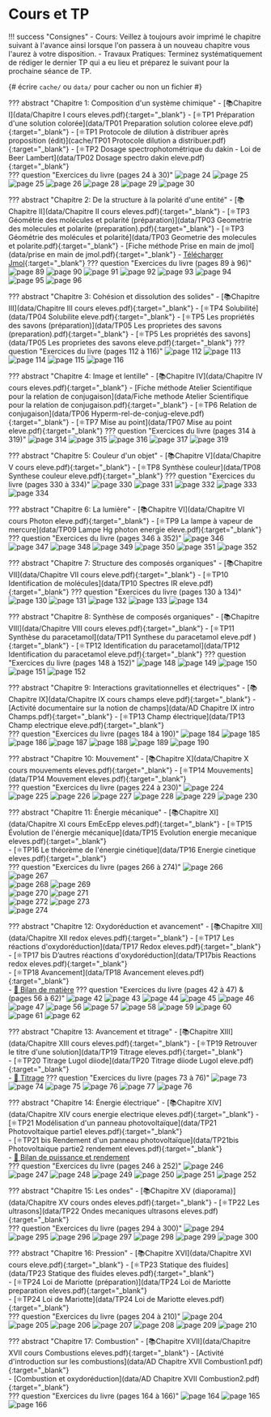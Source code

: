 # Cours et TP


!!! success "Consignes"
    - Cours: Veillez à toujours avoir imprimé le chapitre suivant à l'avance ainsi lorsque l'on passera à un nouveau chapitre vous l'aurez à votre disposition.
    - Travaux Pratiques: Terminez systématiquement de rédiger le dernier TP qui a eu lieu et préparez le suivant pour la prochaine séance de TP. 


{# écrire `cache/` ou `data/` pour cacher ou non un fichier #} 

??? abstract "Chapitre 1: Composition d'un système chimique"
    - [📚Chapitre I](data/Chapitre I cours eleves.pdf){:target="_blank"}
    - [⚛️TP1 Préparation d'une solution colorée](data/TP01 Preparation solution coloree eleve.pdf){:target="_blank"}
    - [⚛️TP1 Protocole de dilution à distribuer après proposition (édit)](cache/TP01 Protocole dilution a distribuer.pdf){:target="_blank"}
    - [⚛️TP2 Dosage spectrophotométrique du dakin - Loi de Beer Lambert](data/TP02 Dosage spectro dakin eleve.pdf){:target="_blank"}    
    ??? question "Exercices du livre (pages 24 à 30)"
        ![page 24](data/p24.png)
        ![page 25](data/p25.png)
        ![page 25](data/p25.png)
        ![page 26](data/p26.png)
        ![page 28](data/p28.png)
        ![page 29](data/p29.png)
        ![page 30](data/p30.png)

    
??? abstract "Chapitre 2: De la structure à la polarité d'une entité"
    - [📚Chapitre II](data/Chapitre II cours eleves.pdf){:target="_blank"}
    - [⚛️TP3  Géométrie des molécules et polarité (préparation)](data/TP03 Geometrie des molecules et polarite (preparation).pdf){:target="_blank"}
    - [⚛️TP3 Géométrie des molécules et polarité](data/TP03 Geometrie des molecules et polarite.pdf){:target="_blank"}
    - [Fiche méthode Prise en main de jmol](data/prise en main de jmol.pdf){:target="_blank"}
    - [Télécharger Jmol](http://sourceforge.net/projects/jmol/files/latest/download?source=files){:target="_blank"}
    ??? question "Exercices du livre (pages 89 à 96)"
        ![page 89](data/p89.png)
        ![page 90](data/p90.png)
        ![page 91](data/p91.png)
        ![page 92](data/p92.png)
        ![page 93](data/p93.png)
        ![page 94](data/p94.png)
        ![page 95](data/p95.png)
        ![page 96](data/p96.png)        
    
??? abstract "Chapitre 3: Cohésion et dissolution des solides"
    - [📚Chapitre III](data/Chapitre III cours eleves.pdf){:target="_blank"}
    - [⚛️TP4 Solubilité](data/TP04 Solubilite eleve.pdf){:target="_blank"}
    - [⚛️TP5 Les propriétés des savons (préparation)](data/TP05 Les proprietes des savons (preparation).pdf){:target="_blank"}
    - [⚛️TP5 Les propriétés des savons](data/TP05 Les proprietes des savons eleve.pdf){:target="_blank"}
    ??? question "Exercices du livre (pages 112 à 116)" 
        ![page 112](data/p112.png)
        ![page 113](data/p113.png)
        ![page 114](data/p114.png)
        ![page 115](data/p115.png)
        ![page 116](data/p116.png)

    
??? abstract "Chapitre 4: Image et lentille"
    - [📚Chapitre IV](data/Chapitre IV cours eleves.pdf){:target="_blank"}
    - [Fiche méthode Atelier Scientifique pour la relation de conjugaison](data/Fiche methode Atelier Scientifique pour la relation de conjugaison.pdf){:target="_blank"}
    - [⚛️TP6 Relation de conjugaison](data/TP06 Hyperm-rel-de-conjug-eleve.pdf){:target="_blank"}
    - [⚛️TP7 Mise au point](data/TP07 Mise au point eleve.pdf){:target="_blank"}
    ??? question "Exercices du livre (pages 314 à 319)" 
        ![page 314](data/p314.png)
        ![page 315](data/p315.png)
        ![page 316](data/p316.png)
        ![page 317](data/p317.png)
        ![page 319](data/p319.png)



??? abstract "Chapitre 5: Couleur d'un objet"
    - [📚Chapitre V](data/Chapitre V cours eleve.pdf){:target="_blank"}
    - [⚛️TP8 Synthèse couleur](data/TP08 Synthese couleur eleve.pdf){:target="_blank"}
    ??? question "Exercices du livre (pages 330 à 334)" 
        ![page 330](data/p330.png)
        ![page 331](data/p331.png)
        ![page 332](data/p332.png)
        ![page 333](data/p333.png)
        ![page 334](data/p334.png)

 
??? abstract "Chapitre 6: La lumière"
    - [📚Chapitre VI](data/Chapitre VI cours Photon eleve.pdf){:target="_blank"}
    - [⚛️TP9 La lampe à vapeur de mercure](data/TP09 Lampe Hg photon energie eleve.pdf){:target="_blank"}
    ??? question "Exercices du livre (pages 346 à 352)" 
        ![page 346](data/p346.png)
        ![page 347](data/p347.png)
        ![page 348](data/p348.png) 
        ![page 349](data/p349.png)
        ![page 350](data/p350.png)
        ![page 351](data/p351.png)
        ![page 352](data/p352.png)
         
         
         
??? abstract "Chapitre 7: Structure des composés organiques"
    - [📚Chapitre VII](data/Chapitre VII cours eleve.pdf){:target="_blank"}
    - [⚛️TP10 Identification de molécules](data/TP10 Spectres IR eleve.pdf){:target="_blank"}
    ??? question "Exercices du livre (pages 130 à 134)" 
        ![page 130](data/p130.png)
        ![page 131](data/p131.png)
        ![page 132](data/p132.png)
        ![page 133](data/p133.png)
        ![page 134](data/p134.png)
 
 
??? abstract "Chapitre 8: Synthèse de composés organiques"
    - [📚Chapitre VIII](data/Chapitre VIII cours eleves.pdf){:target="_blank"}
    - [⚛️TP11 Synthèse du paracetamol](data/TP11 Synthese du paracetamol eleve.pdf      ){:target="_blank"}
    - [⚛️TP12 Identification du paracetamol](data/TP12 Identification du paracetamol eleve.pdf){:target="_blank"}
    ??? question "Exercices du livre (pages 148 à 152)" 
        ![page 148](data/p148.png) 
        ![page 149](data/p149.png)
        ![page 150](data/p150.png)
        ![page 151](data/p151.png)
        ![page 152](data/p152.png)
    
??? abstract "Chapitre 9: Interactions gravitationnelles et électriques"
    - [📚Chapitre IX](data/Chapitre IX cours champs eleve.pdf){:target="_blank"}
    - [Activité documentaire sur la notion de champs](data/AD Chapitre IX intro Champs.pdf){:target="_blank"}
    - [⚛️TP13 Champ électrique](data/TP13 Champ electrique eleve.pdf){:target="_blank"}    
    ??? question "Exercices du livre (pages 184 à 190)"
        ![page 184](data/p184.png)
        ![page 185](data/p185.png)
        ![page 186](data/p186.png)
        ![page 187](data/p187.png)
        ![page 188](data/p188.png)
        ![page 189](data/p189.png)
        ![page 190](data/p190.png)



??? abstract "Chapitre 10: Mouvement"
    - [📚Chapitre X](data/Chapitre X cours mouvements eleves.pdf){:target="_blank"}
    - [⚛️TP14 Mouvements](data/TP14 Mouvement eleves.pdf){:target="_blank"}    
    ??? question "Exercices du livre (pages 224 à 230)"
        ![page 224](data/p224.png)
        ![page 225](data/p225.png)
        ![page 226](data/p226.png)
        ![page 227](data/p227.png)
        ![page 228](data/p228.png)
        ![page 229](data/p229.png)
        ![page 230](data/p230.png)
    
??? abstract "Chapitre 11: Énergie mécanique"
    - [📚Chapitre XI](data/Chapitre XI cours EmEcEpp eleves.pdf){:target="_blank"}
    - [⚛️TP15 Évolution de l'énergie mécanique](data/TP15 Evolution energie mecanique eleves.pdf){:target="_blank"}    
    - [⚛️TP16 Le théorème de l'énergie cinétique](data/TP16 Energie cinetique eleves.pdf){:target="_blank"}        
    ??? question "Exercices du livre (pages 266 à 274)"
        ![page 266](data/p266.png)
        ![page 267](data/p267.png)        
        ![page 268](data/p268.png)
        ![page 269](data/p269.png)        
        ![page 270](data/p270.png)
        ![page 271](data/p271.png)        
        ![page 272](data/p272.png)
        ![page 273](data/p273.png)        
        ![page 274](data/p274.png)

 
??? abstract "Chapitre 12: Oxydoréduction et avancement"
    - [📚Chapitre XII](data/Chapitre XII redox eleves.pdf){:target="_blank"}
    - [⚛️TP17 Les réactions d'oxydoréduction](data/TP17 Redox  eleves.pdf){:target="_blank"}    
    - [⚛️TP17 bis D’autres réactions d'oxydoréduction](data/TP17bis Reactions redox eleves.pdf){:target="_blank"}    
    - [⚛️TP18 Avancement](data/TP18 Avancement eleves.pdf){:target="_blank"}        
    - [🐍 Bilan de matière](python.md)
    ??? question "Exercices du livre (pages 42 à 47) & (pages 56 à 62)"
        ![page 42](data/p42.png)
        ![page 43](data/p43.png)
        ![page 44](data/p44.png)
        ![page 45](data/p45.png)
        ![page 46](data/p46.png)
        ![page 47](data/p47.png)
        ![page 56](data/p56.png)
        ![page 57](data/p57.png)
        ![page 58](data/p58.png)
        ![page 59](data/p59.png)
        ![page 60](data/p60.png)
        ![page 61](data/p61.png)
        ![page 62](data/p62.png)
 
 
 
??? abstract "Chapitre 13: Avancement et titrage"
    - [📚Chapitre XIII](data/Chapitre XIII cours eleves.pdf){:target="_blank"}
    - [⚛️TP19 Retrouver le titre d'une solution](data/TP19 Titrage eleves.pdf){:target="_blank"}    
    - [⚛️TP20 Titrage Lugol diiode](data/TP20 Titrage diiode Lugol eleve.pdf){:target="_blank"}    
    - [🐍 Titrage](python.md)
    ??? question "Exercices du livre (pages 73 à 76)"
        ![page 73](data/p73.png)
        ![page 74](data/p74.png)
        ![page 75](data/p75.png)
        ![page 76](data/p76.png)
        ![page 77](data/p77.png)
        ![page 76](data/p76.png)
 
 
??? abstract "Chapitre 14: Énergie électrique"
    - [📚Chapitre XIV](data/Chapitre XIV cours energie electrique eleves.pdf){:target="_blank"}
    - [⚛️TP21 Modélisation d'un panneau photovoltaïque](data/TP21 Photovoltaique partie1 eleves.pdf){:target="_blank"}    
    - [⚛️TP21 bis Rendement d'un panneau photovoltaïque](data/TP21bis Photovoltaique partie2 rendement eleves.pdf){:target="_blank"}    
    - [🐍 Bilan de puissance et rendement](python.md)    
    ??? question "Exercices du livre (pages 246 à 252)"
        ![page 246](data/p246.png)
        ![page 247](data/p247.png)
        ![page 248](data/p248.png)
        ![page 249](data/p249.png)
        ![page 250](data/p250.png)
        ![page 251](data/p251.png)
        ![page 252](data/p252.png)

 
??? abstract "Chapitre 15: Les ondes"
    - [📚Chapitre XV (diaporama)](data/Chapitre XV cours ondes eleves.pdf){:target="_blank"}
    - [⚛️TP22 Les ultrasons](data/TP22 Ondes mecaniques ultrasons eleves.pdf){:target="_blank"}    
    ??? question "Exercices du livre (pages 294 à 300)"
        ![page 294](data/p294.png)
        ![page 295](data/p295.png)
        ![page 296](data/p296.png)
        ![page 297](data/p297.png)
        ![page 298](data/p298.png)
        ![page 299](data/p299.png)
        ![page 300](data/p300.png)

??? abstract "Chapitre 16: Pression"
    - [📚Chapitre XVI](data/Chapitre XVI cours eleve.pdf){:target="_blank"}
    - [⚛️TP23 Statique des fluides](data/TP23 Statique des fluides eleves.pdf){:target="_blank"}    
    - [⚛️TP24 Loi de Mariotte (préparation)](data/TP24 Loi de Mariotte preparation eleves.pdf){:target="_blank"}    
    - [⚛️TP24 Loi de Mariotte](data/TP24 Loi de Mariotte eleves.pdf){:target="_blank"}        
    ??? question "Exercices du livre (pages 204 à 210)"
        ![page 204](data/p204.png)
        ![page 205](data/p205.png)
        ![page 206](data/p206.png)
        ![page 207](data/p207.png)
        ![page 208](data/p208.png)
        ![page 209](data/p209.png)
        ![page 210](data/p210.png)

??? abstract "Chapitre 17: Combustion"
    - [📚Chapitre XVII](data/Chapitre XVII cours Combustions eleves.pdf){:target="_blank"}
    - [Activité d'introduction sur les combustions](data/AD Chapitre XVII Combustion1.pdf){:target="_blank"}    
    - [Combustion et oxydoréduction](data/AD Chapitre XVII Combustion2.pdf){:target="_blank"}    
    ??? question "Exercices du livre (pages 164 à 166)"
        ![page 164](data/p164.png)
        ![page 165](data/p165.png)
        ![page 166](data/p166.png)


